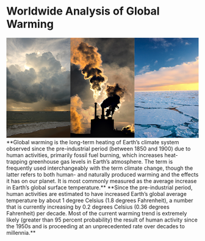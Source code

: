 # Worldwide Analysis of Global Warming
<img src = "1321_cc-vs-gw-vs-wx-768px.jpg">
**Global warming is the long-term heating of Earth’s climate system observed since the pre-industrial period (between 1850 and 1900) due to human activities, primarily fossil fuel burning, which increases heat-trapping greenhouse gas levels in Earth’s atmosphere. The term is frequently used interchangeably with the term climate change, though the latter refers to both human- and naturally produced warming and the effects it has on our planet. It is most commonly measured as the average increase in Earth’s global surface temperature.**
**Since the pre-industrial period, human activities are estimated to have increased Earth’s global average temperature by about 1 degree Celsius (1.8 degrees Fahrenheit), a number that is currently increasing by 0.2 degrees Celsius (0.36 degrees Fahrenheit) per decade. Most of the current warming trend is extremely likely (greater than 95 percent probability) the result of human activity since the 1950s and is proceeding at an unprecedented rate over decades to millennia.**
